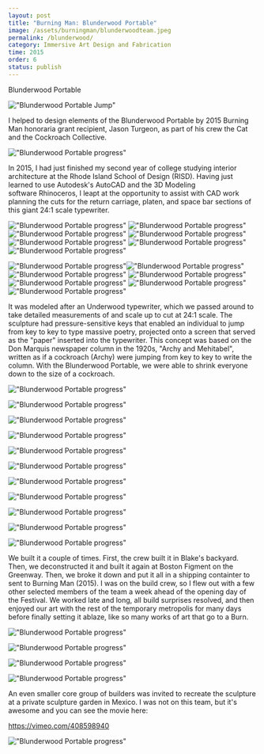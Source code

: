 ```yaml
---
layout: post
title: "Burning Man: Blunderwood Portable"
image: /assets/burningman/blunderwoodteam.jpeg
permalink: /blunderwood/
category: Immersive Art Design and Fabrication
time: 2015
order: 6
status: publish
---
```



Blunderwood Portable

!["Blunderwood Portable Jump"](/assets/burningman/BlunderwoodJump.jpg)

I helped to design elements of the Blunderwood Portable by 2015 Burning Man honoraria grant recipient, Jason Turgeon, as part of his crew the Cat and the Cockroach Collective. 

!["Blunderwood Portable progress"](/assets/burningman/Blunderwoodprogress.jpg)

In 2015, I had just finished my second year of college studying interior architecture at the Rhode Island School of Design (RISD). Having just learned to use Autodesk's AutoCAD and the 3D Modeling software Rhinoceros, I leapt at the opportunity to assist with CAD work planning the cuts for the return carriage, platen, and space bar sections of this giant 24:1 scale typewriter.

!["Blunderwood Portable progress"](/assets/burningman/blunderwood_x.png)
!["Blunderwood Portable progress"](/assets/burningman/blunderwood_x2.png)
!["Blunderwood Portable progress"](/assets/burningman/blunderwood_x3.png)
!["Blunderwood Portable progress"](/assets/burningman/blunderwood_x4.png)
!["Blunderwood Portable progress"](/assets/burningman/blunderwood_x5.png)
!["Blunderwood Portable progress"](/assets/burningman/blunderwood_x6.png)
!["Blunderwood Portable progress"](/assets/burningman/blunderwood_x7.png)

!["Blunderwood Portable progress"](/assets/burningman/RhinoScreenshot.png)!["Blunderwood Portable progress"](/assets/burningman/AdditionstoCad.png)
!["Blunderwood Portable progress"](/assets/burningman/Additions1.png)
!["Blunderwood Portable progress"](/assets/burningman/RhinoScreenshot1.png)!["Blunderwood Portable progress"](/assets/burningman/RhinoScreenshot2.png)
!["Blunderwood Portable progress"](/assets/burningman/RhinoScreenshot3.png)!["Blunderwood Portable progress"](/assets/burningman/RhinoScreenshot4.png)

 It was modeled after an Underwood typewriter, which we passed around to take detailed measurements of and scale up to cut at 24:1 scale. The sculpture had pressure-sensitive keys that enabled an individual to jump from key to key to type massive poetry, projected onto a screen that served as the "paper" inserted into the typewriter. This concept was based on the Don Marquis newspaper column in the 1920s, "Archy and Mehitabel", written as if a cockroach (Archy) were jumping from key to key to write the column. With the Blunderwood Portable, we were able to shrink everyone down to the size of a cockroach. 

 !["Blunderwood Portable progress"](/assets/burningman/figmentarchymejason_1.jpg)

 !["Blunderwood Portable progress"](/assets/burningman/buildfinn_1.jpg)

 !["Blunderwood Portable progress"](/assets/burningman/BuildLetterpress.jpg)

 !["Blunderwood Portable progress"](/assets/burningman/cncgluing_1.jpg)

 !["Blunderwood Portable progress"](/assets/burningman/FancyBlakeBuild.jpg)

 !["Blunderwood Portable progress"](/assets/burningman/figmentdrill.jpg)

 !["Blunderwood Portable progress"](/assets/burningman/figmentspace.jpg)

 !["Blunderwood Portable progress"](/assets/burningman/figmentkids_1.jpg)

 !["Blunderwood Portable progress"](/assets/burningman/figmentnighttony.jpg)

 !["Blunderwood Portable progress"](/assets/burningman/figmentnight_1.jpg)

 !["Blunderwood Portable progress"](/assets/burningman/BurningmanJasonReads.jpg)

We built it a couple of times. First, the crew built it in Blake's backyard. Then, we deconstructed it and built it again at Boston Figment on the Greenway. Then, we broke it down and put it all in a shipping containter to sent to Burning Man (2015). I was on the build crew, so I flew out with a few other selected members of the team a week ahead of the opening day of the Festival. We worked late and long, all build surprises resolved, and then enjoyed our art with the rest of the temporary metropolis for many days before finally setting it ablaze, like so many works of art that go to a Burn. 

 !["Blunderwood Portable progress"](/assets/burningman/Burningmanframed.jpg)
 
 !["Blunderwood Portable progress"](/assets/burningman/Blunderwoodconstrut.jpg)

 !["Blunderwood Portable progress"](/assets/burningman/BurningmanBuild.jpg)

 !["Blunderwood Portable progress"](/assets/burningman/BurningmanNap.jpg)

An even smaller core group of builders was invited to recreate the sculpture at a private sculpture garden in Mexico. I was not on this team, but it's awesome and you can see the movie here:

https://vimeo.com/408598940

 !["Blunderwood Portable progress"](/assets/burningman/Moviecrew.jpg)
